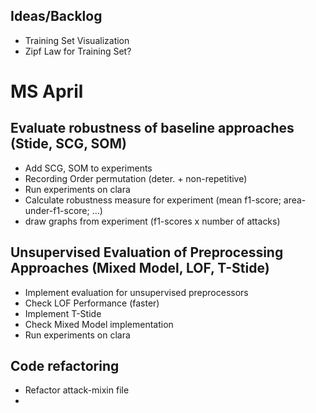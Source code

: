 ## Ideas/Backlog

* Training Set Visualization
* Zipf Law for Training Set?

# MS April

## Evaluate robustness of baseline approaches (Stide, SCG, SOM)

* Add SCG, SOM to experiments
* Recording Order permutation (deter. + non-repetitive)
* Run experiments on clara
* Calculate robustness measure for experiment (mean f1-score; area-under-f1-score; ...)
* draw graphs from experiment (f1-scores x number of attacks)

## Unsupervised Evaluation of Preprocessing Approaches (Mixed Model, LOF, T-Stide)

* Implement evaluation for unsupervised preprocessors 
* Check LOF Performance (faster)
* Implement T-Stide
* Check Mixed Model implementation
* Run experiments on clara

## Code refactoring

* Refactor attack-mixin file
* 


